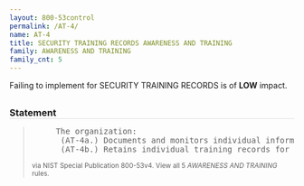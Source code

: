 ```yaml
---
layout: 800-53control
permalink: /AT-4/
name: AT-4
title: SECURITY TRAINING RECORDS AWARENESS AND TRAINING
family: AWARENESS AND TRAINING
family_cnt: 5
---
```

<p class="text-info">Failing to implement for SECURITY TRAINING RECORDS is of <b>LOW</b> impact.</p>

<h3 style="border-bottom:1px solid #ddd;margin:30px 0 8px 0;">Statement</h3>
<blockquote>
<pre>     The organization: 
      (AT-4a.) Documents and monitors individual information system security training activities including basic security awareness training and specific information system security training; and 
      (AT-4b.) Retains individual training records for [Assignment: organization-defined time period]. 
</pre>
<p><small>via NIST Special Publication 800-53v4. View all 5 <i>AWARENESS AND TRAINING</i> rules. <a href="/cce/ssg/group/$Group_id"><span class="glyphicon glyphicon-link"></span></a> </small></p>
</blockquote>

